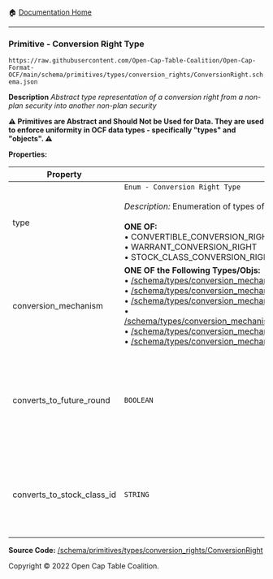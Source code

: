 :house: [Documentation Home](../../../../home/xudiera/code/README.md)

---

### Primitive - Conversion Right Type

`https://raw.githubusercontent.com/Open-Cap-Table-Coalition/Open-Cap-Format-OCF/main/schema/primitives/types/conversion_rights/ConversionRight.schema.json`

**Description** _Abstract type representation of a conversion right from a non-plan security into another non-plan security_

**:warning: Primitives are Abstract and Should Not be Used for Data. They are used to enforce uniformity in OCF data types - specifically "types" and "objects". :warning:**

**Properties:**

| Property                   | Type                                                                                                                                                                                                                                                                                                                                                                                                                                                                                                                                                                                                                                                                                                                                                                                                                                                                                                                                                   | Description                                                                                                         | Required   |
| -------------------------- | ------------------------------------------------------------------------------------------------------------------------------------------------------------------------------------------------------------------------------------------------------------------------------------------------------------------------------------------------------------------------------------------------------------------------------------------------------------------------------------------------------------------------------------------------------------------------------------------------------------------------------------------------------------------------------------------------------------------------------------------------------------------------------------------------------------------------------------------------------------------------------------------------------------------------------------------------------ | ------------------------------------------------------------------------------------------------------------------- | ---------- |
| type                       | `Enum - Conversion Right Type`</br></br>_Description:_ Enumeration of types of conversion rights.</br></br>**ONE OF:** </br>&bull; CONVERTIBLE_CONVERSION_RIGHT </br>&bull; WARRANT_CONVERSION_RIGHT </br>&bull; STOCK_CLASS_CONVERSION_RIGHT                                                                                                                                                                                                                                                                                                                                                                                                                                                                                                                                                                                                                                                                                                          | What kind of conversion right is this?                                                                              | -          |
| conversion_mechanism       | **ONE OF the Following Types/Objs:**</br>&bull; [/schema/types/conversion_mechanisms/SAFEConversionMechanism](../../../types/conversion_mechanisms/SAFEConversionMechanism.md)</br>&bull; [/schema/types/conversion_mechanisms/NoteConversionMechanism](../../../types/conversion_mechanisms/NoteConversionMechanism.md)</br>&bull; [/schema/types/conversion_mechanisms/CustomConversionMechanism](../../../types/conversion_mechanisms/CustomConversionMechanism.md)</br>&bull; [/schema/types/conversion_mechanisms/PercentCapitalizationConversionMechanism](../../../types/conversion_mechanisms/PercentCapitalizationConversionMechanism.md)</br>&bull; [/schema/types/conversion_mechanisms/FixedAmountConversionMechanism](../../../types/conversion_mechanisms/FixedAmountConversionMechanism.md)</br>&bull; [/schema/types/conversion_mechanisms/RatioConversionMechanism](../../../types/conversion_mechanisms/RatioConversionMechanism.md) | What conversion mechanism applies to calculate the number of resulting securities?                                  | `REQUIRED` |
| converts_to_future_round   | `BOOLEAN`                                                                                                                                                                                                                                                                                                                                                                                                                                                                                                                                                                                                                                                                                                                                                                                                                                                                                                                                              | Is this stock class potentially convertible into a future, as-yet undetermined stock class (e.g. Founder Preferred) | -          |
| converts_to_stock_class_id | `STRING`                                                                                                                                                                                                                                                                                                                                                                                                                                                                                                                                                                                                                                                                                                                                                                                                                                                                                                                                               | The identifier of the existing, known stock class this stock class can convert into                                 | -          |

**Source Code:** [/schema/primitives/types/conversion_rights/ConversionRight](../../../../../../../../../../schema/primitives/types/conversion_rights/ConversionRight.schema.json)

Copyright © 2022 Open Cap Table Coalition.

